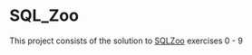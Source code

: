 # SQL_Zoo

This project consists of the solution to [SQLZoo](https://sqlzoo.net/wiki/SQL_Tutorial) exercises 0 - 9
